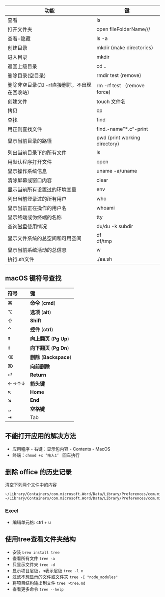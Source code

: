 | 功能                                          | 键                            |
| --------------------------------------------- | ----------------------------- |
| 查看                                          | ls                            |
| 打开文件夹                                    | open fileFolderName///        |
| 查看-隐藏                                     | ls -a                         |
| 创建目录                                      | mkdir (make directories)      |
| 进入目录                                      | mkdir                         |
| 返回上级目录                                  | cd ..                         |
| 删除目录(空目录)                              | rmdir test (remove)           |
| 删除非空目录(加 -rf直接删除，不出现在回收站） | rm -rf test （remove force)   |
| 创建文件                                      | touch 文件名                  |
| 拷贝                                          | cp                            |
| 查找                                          | find                          |
| 用正则查找文件                                | find.-name”*.c”-print         |
| 显示当前目录的路径                            | pwd (print working directory) |
| 列出当前目录下的所有文件                      | ls                            |
| 用默认程序打开文件                            | open                          |
| 显示操作系统信息                              | uname -a/uname                |
| 清除屏幕或窗口内容                            | clear                         |
| 显示当前所有设置过的环境变量                  | env                           |
| 列出当前登录过的所有用户                      | who                           |
| 显示当前正在操作的用户名                      | whoami                        |
| 显示终端或伪终端的名称                        | tty                           |
| 查询磁盘使用情况                              | du/du -k subdir               |
| 显示文件系统的总空间和可用空间                | df <br />df/tmp               |
| 显示当前系统活动的总信息                      | w                             |
| 执行.sh文件                                   | ./aa.sh                       |



## macOS 键符号查找

| 符号 | 键                       |
| :--- | :----------------------- |
| ⌘    | **命令** (**cmd**)       |
| ⌥    | **选项** (**alt**)       |
| ⇧    | **Shift**                |
| ⌃    | **控件** (**ctrl**)      |
| ⇞    | **向上翻页** (**Pg Up**) |
| ⇟    | **向下翻页** (**Pg Dn**) |
| ⌫    | **删除** (**Backspace**) |
| ⌦    | **向前删除**             |
| ⏎    | **Return**               |
| ←→↑↓ | **箭头键**               |
| ↖    | **Home**                 |
| ↘    | **End**                  |
| ␣    | **空格键**               |
| ⇥    | Tab                      |

## 不能打开应用的解决方法

- 应用程序 - 右键：显示包内容 - Contents - MacOS 
- 终端：`chmod +x ‘拖入1’ ` 回车执行

## 删除 office 的历史记录

清空下列两个文件中的内容

```
~/Library/Containers/com.microsoft.Word/Data/Library/Preferences/com.microsoft.Word.securebookmarks.plist
~/Library/Containers/com.microsoft.Word/Data/Library/Preferences/com.microsoft.Word.plist
```

### Excel

- 编辑单元格: ctrl + u 

## 使用tree查看文件夹结构

- 安装 `brew install tree`
- 查看所有文件 `tree -a`
- 只显示文件夹 `tree -d`
- 显示项目层级，n表示层级 `tree -l n`
- 过滤不想显示的文件或文件夹 `tree -I "node_modules"`
- 将项目结构输出到文件 `tree >tree.md`
- 查看更多命令 `tree --help`

